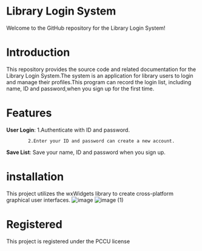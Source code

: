 # Library Login System

Welcome to the GitHub repository for the Library Login System!



# Introduction

This repository provides the source code and related documentation for the Library Login System.The system is an application for library users to login and manage their profiles.This program can record the login list, including name, ID and password,when you sign up for the first time.



# Features

**User Login**:
            1.Authenticate with ID and password.

            2.Enter your ID and password can create a new account.
            
**Save List**: Save your name, ID and password when you sign up.



# installation

This project utilizes the wxWidgets library to create cross-platform graphical user interfaces.
![image](https://github.com/Rhys0303/Library-login-system-/assets/164986837/0eace7cc-930b-4625-bd87-63c66221e787)
![image (1)](https://github.com/Rhys0303/Library-login-system-/assets/164986837/5822d4df-7e47-4aed-a3ff-4171c7eaf12b)




# Registered

This project is registered under the PCCU license 
